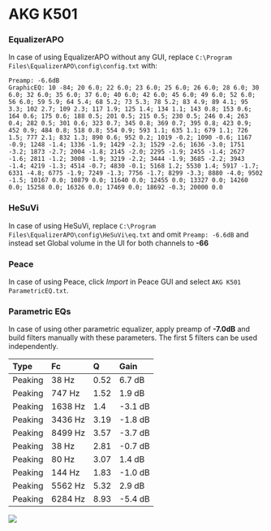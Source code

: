 # AKG K501

### EqualizerAPO
In case of using EqualizerAPO without any GUI, replace `C:\Program Files\EqualizerAPO\config\config.txt`
with:
```
Preamp: -6.6dB
GraphicEQ: 10 -84; 20 6.0; 22 6.0; 23 6.0; 25 6.0; 26 6.0; 28 6.0; 30 6.0; 32 6.0; 35 6.0; 37 6.0; 40 6.0; 42 6.0; 45 6.0; 49 6.0; 52 6.0; 56 6.0; 59 5.9; 64 5.4; 68 5.2; 73 5.3; 78 5.2; 83 4.9; 89 4.1; 95 3.3; 102 2.7; 109 2.3; 117 1.9; 125 1.4; 134 1.1; 143 0.8; 153 0.6; 164 0.6; 175 0.6; 188 0.5; 201 0.5; 215 0.5; 230 0.5; 246 0.4; 263 0.4; 282 0.5; 301 0.6; 323 0.7; 345 0.8; 369 0.7; 395 0.8; 423 0.9; 452 0.9; 484 0.8; 518 0.8; 554 0.9; 593 1.1; 635 1.1; 679 1.1; 726 1.5; 777 2.1; 832 1.3; 890 0.6; 952 0.2; 1019 -0.2; 1090 -0.6; 1167 -0.9; 1248 -1.4; 1336 -1.9; 1429 -2.3; 1529 -2.6; 1636 -3.0; 1751 -3.2; 1873 -2.7; 2004 -1.8; 2145 -2.0; 2295 -1.9; 2455 -1.4; 2627 -1.6; 2811 -1.2; 3008 -1.9; 3219 -2.2; 3444 -1.9; 3685 -2.2; 3943 -1.4; 4219 -1.3; 4514 -0.7; 4830 -0.1; 5168 1.2; 5530 1.4; 5917 -1.7; 6331 -4.8; 6775 -1.9; 7249 -1.3; 7756 -1.7; 8299 -3.3; 8880 -4.0; 9502 -1.5; 10167 0.0; 10879 0.0; 11640 0.0; 12455 0.0; 13327 0.0; 14260 0.0; 15258 0.0; 16326 0.0; 17469 0.0; 18692 -0.3; 20000 0.0
```

### HeSuVi
In case of using HeSuVi, replace `C:\Program Files\EqualizerAPO\config\HeSuVi\eq.txt` and omit `Preamp:
-6.6dB` and instead set Global volume in the UI for both channels to **-66**

### Peace
In case of using Peace, click *Import* in Peace GUI and select `AKG K501 ParametricEQ.txt`.

### Parametric EQs
In case of using other parametric equalizer, apply preamp of **-7.0dB** and build filters manually with
these parameters. The first 5 filters can be used independently.

| Type    | Fc      |    Q | Gain    |
|:--------|:--------|:-----|:--------|
| Peaking | 38 Hz   | 0.52 | 6.7 dB  |
| Peaking | 747 Hz  | 1.52 | 1.9 dB  |
| Peaking | 1638 Hz | 1.4  | -3.1 dB |
| Peaking | 3436 Hz | 3.19 | -1.8 dB |
| Peaking | 8499 Hz | 3.57 | -3.7 dB |
| Peaking | 38 Hz   | 2.81 | -0.7 dB |
| Peaking | 80 Hz   | 3.07 | 1.4 dB  |
| Peaking | 144 Hz  | 1.83 | -1.0 dB |
| Peaking | 5562 Hz | 5.32 | 2.9 dB  |
| Peaking | 6284 Hz | 8.93 | -5.4 dB |

![](https://raw.githubusercontent.com/jaakkopasanen/AutoEq/master/results/innerfidelity/sbaf-serious/AKG%20K501/AKG%20K501.png)